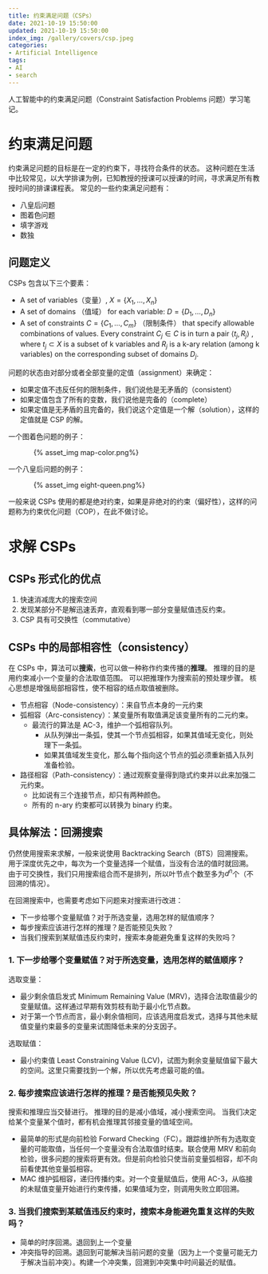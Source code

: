 ```yaml
---
title: 约束满足问题（CSPs）
date: 2021-10-19 15:50:00
updated: 2021-10-19 15:50:00
index_img: /gallery/covers/csp.jpeg
categories:
- Artificial Intelligence
tags: 
- AI
- search
---
```


人工智能中的约束满足问题（Constraint Satisfaction Problems 问题）学习笔记。

<!-- more -->

# 约束满足问题

约束满足问题的目标是在一定的约束下，寻找符合条件的状态。
这种问题在生活中比较常见，以大学排课为例，已知教授的授课可以授课的时间，寻求满足所有教授时间的排课课程表。
常见的一些约束满足问题有：
- 八皇后问题
- 图着色问题
- 填字游戏
- 数独

## 问题定义

CSPs 包含以下三个要素：
- A set of variables（变量）, $X=\{X_{1},\ldots ,X_{n}\}$
- A set of domains （值域） for each variable: $D=\{D_{1},\ldots ,D_{n}\}$
- A set of constraints $C=\{C_{1},\ldots ,C_{m}\}$ （限制条件） that specify allowable combinations of values. Every constraint $C_{j}\in C$ is in turn a pair $\langle t_{j},R_{j}\rangle$ , where $t_{j}\subset X$ is a subset of k variables and $R_{j}$ is a k-ary relation (among k variables) on the corresponding subset of domains $D_{j}$.

问题的状态由对部分或者全部变量的定值（assignment）来确定：
- 如果定值不违反任何的限制条件，我们说他是无矛盾的（consistent）
- 如果定值包含了所有的变数，我们说他是完备的（complete）
- 如果定值是无矛盾的且完备的，我们说这个定值是一个解（solution），这样的定值就是 CSP 的解。

一个图着色问题的例子：
<div style="width:80%; margin:auto">{% asset_img map-color.png%}</div>

一个八皇后问题的例子：
<div style="width:80%; margin:auto">{% asset_img eight-queen.png%}</div>

一般来说 CSPs 使用的都是绝对约束，如果是非绝对的约束（偏好性），这样的问题称为约束优化问题（COP），在此不做讨论。

# 求解 CSPs

## CSPs 形式化的优点

1. 快速消减庞大的搜索空间
2. 发现某部分不是解迅速丢弃，直观看到哪一部分变量赋值违反约束。
3. CSP 具有可交换性（commutative）

## CSPs 中的局部相容性（consistency）

在 CSPs 中，算法可以**搜索**，也可以做一种称作约束传播的**推理**。
推理的目的是用约束减小一个变量的合法取值范围。
可以把推理作为搜索前的预处理步骤。
核心思想是增强局部相容性，使不相容的结点取值被删除。

- 节点相容（Node-consistency）：来自节点本身的一元约束
- 弧相容（Arc-consistency）：某变量所有取值满足该变量所有的二元约束。
  - 最流行的算法是 AC-3，维护一个弧相容队列。
    - 从队列弹出一条弧，使其一个节点弧相容，如果其值域无变化，则处理下一条弧。
    - 如果其值域发生变化，那么每个指向这个节点的弧必须重新插入队列准备检验。
- 路径相容（Path-consistency）：通过观察变量得到隐式约束并以此来加强二元约束。
  - 比如说有三个连接节点，却只有两种颜色。
  - 所有的 n-ary 约束都可以转换为 binary 约束。

## 具体解法：回溯搜索

仍然使用搜索来求解，一般来说使用 Backtracking Search（BTS）回溯搜索。
用于深度优先之中，每次为一个变量选择一个赋值，当没有合法的值时就回溯。
由于可交换性，我们只用搜索组合而不是排列，所以叶节点个数至多为$d^n$个（不回溯的情况）。

在回溯搜索中，也需要考虑如下问题来对搜索进行改进：
- 下一步给哪个变量赋值？对于所选变量，选用怎样的赋值顺序？
- 每步搜索应该进行怎样的推理？是否能预见失败？
- 当我们搜索到某赋值违反约束时，搜索本身能避免重复这样的失败吗？

### 1. 下一步给哪个变量赋值？对于所选变量，选用怎样的赋值顺序？

选取变量：
- 最少剩余值启发式 Minimum Remaining Value (MRV)，选择合法取值最少的变量赋值。这样通过早期有效剪枝有助于最小化节点数。
- 对于第一个节点而言，最小剩余值相同，应该选用度启发式，选择与其他未赋值变量约束最多的变量来试图降低未来的分支因子。

选取赋值：
- 最小约束值 Least Constraining Value (LCV)，试图为剩余变量赋值留下最大的空间。这里只需要找到一个解，所以优先考虑最可能的值。

### 2. 每步搜索应该进行怎样的推理？是否能预见失败？

搜索和推理应当交替进行。
推理的目的是减小值域，减小搜索空间。
当我们决定给某个变量某个值时，都有机会推理其邻接变量的值域空间。
- 最简单的形式是向前检验 Forward Checking（FC）。跟踪维护所有为选取变量的可能取值，当任何一个变量没有合法取值时结束。联合使用 MRV 和前向检验，很多问题的搜索将更有效。但是前向检验只使当前变量弧相容，却不向前看使其他变量弧相容。
- MAC 维护弧相容，递归传播约束。对一个变量赋值后，使用 AC-3，从临接的未赋值变量开始进行约束传播，如果值域为空，则调用失败立即回溯。

### 3. 当我们搜索到某赋值违反约束时，搜索本身能避免重复这样的失败吗？

- 简单的时序回溯。退回到上一个变量
- 冲突指导的回溯。退回到可能解决当前问题的变量（因为上一个变量可能无力于解决当前冲突）。构建一个冲突集，回溯到冲突集中时间最近的赋值。